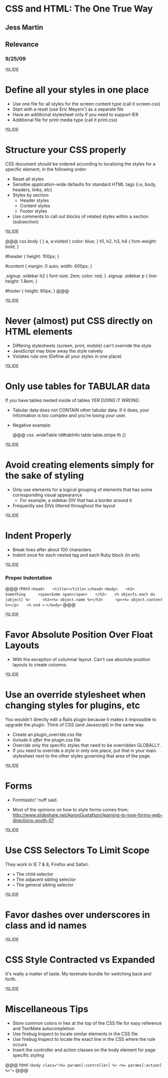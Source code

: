 # CSS and HTML: The One True Way
## Jess Martin
## Relevance

### 9/25/09

!SLIDE

# Define all your styles in one place #

* Use one file for all styles for the screen content type (call it screen.css)
* Start with a reset (use Eric Meyers') as a separate file
* Have an additional stylesheet only if you need to support IE6
* Additional file for print media type (call it print.css)

!SLIDE

# Structure your CSS properly

CSS document should be ordered according to localizing the styles for a specific element, in the following order:

* Reset all styles
* Sensible application-wide defaults for standard HTML tags (i.e, body, headers, links, etc)
* Styles by section:
  * Header styles
  * Content styles
  * Footer styles
* Use comments to call out blocks of related styles within a section (subsection)

!SLIDE

@@@ css
  body { }
  a, a:visited { color: blue; }
  h1, h2, h3, h4 { font-weight: bold; }

  #header { height: 100px; }

  #content { margin: 0 auto; width: 600px; }

  .signup .sidebar h2 { font-size: 2em; color: red; }
  .signup .sidebar p { line-height: 1.8em; }

  #footer { height: 60px; }
@@@

!SLIDE

# Never (almost) put CSS directly on HTML elements #

* Differing stylesheets (screen, print, mobile) can't override the style
* JavaScript may blow away the style naively
* Violates rule one (Define all your styles in one place)

!SLIDE

# Only use tables for TABULAR data

If you have tables nested inside of tables *YER DOING IT WRONG*.

  * Tabular data does not CONTAIN other tabular data. If it does, your information is too complex and you're losing your user.
  * Negative example: 

    @@@ css
    .wideTable td#tabInfo table table.stripe th {}

!SLIDE

# Avoid creating elements simply for the sake of styling

* Only use elements for a logical grouping of elements that has some corresponding visual appearance
  * For example, a sidebar DIV that has a border around it
* Frequently see DIVs littered throughout the layout
    
!SLIDE

# Indent Properly

* Break lines after about 100 characters
* Indent once for each nested tag and each Ruby block (in erb)

!SLIDE

### Proper Indentation

@@@ rhtml
`<head>`
`   <title></title>`
`</head>`
`<body>`
`   <h2>`
`     Something`
`     <span>Some span</span>`
`   </h2>`
`   <% objects.each do |object| %>`
`     <h3><%= object.name %></h3>`
`     <p><%= object.content %></p>`
`   <% end >`
`</body>`
@@@

!SLIDE

# Favor Absolute Position Over Float Layouts

* With the exception of columnar layout.  Can't use absolute position layouts to create columns.

!SLIDE

# Use an override stylesheet when changing styles for plugins, etc

You wouldn't directly edit a Rails plugin because it makes it impossible to upgrade the plugin. Think of CSS (and Javascript) in the same way.

* Create an plugin_override.css file
* Include it *after* the plugin.css file
* Override only the specific styles that need to be overridden GLOBALLY. 
* If you need to override a style in only one place, put that in your main stylesheet next to the other styles governing that area of the page.

!SLIDE

# Forms #

* Formtastic! 'nuff said.

* Most of the opinions on how to style forms comes from:
http://www.slideshare.net/AaronGustafson/learning-to-love-forms-web-directions-south-07

!SLIDE

# Use CSS Selectors To Limit Scope #

They work in IE 7 & 8, Firefox and Safari.

  * __`>`__ The child selector 
  * __`+`__ The adjacent sibling selector 
  * __`~`__ The general sibling selector 
    
!SLIDE

# Favor dashes over underscores in class and id names #

!SLIDE

# CSS Style Contracted vs Expanded #

It's really a matter of taste.
My textmate bundle for switching back and forth.
    
!SLIDE

# Miscellaneous Tips

* Store common colors in hex at the top of the CSS file for easy reference and TextMate autocompletion
* Use firebug Inspect to locate similar elements in the CSS file
* Use firebug Inspect to locate the exact line in the CSS where the rule occurs
* Insert the controller and action classes on the body element for page specific styling
  
@@@ html
  `<body class="<%= params[:controller] %> <%= params[:action] %>">`
@@@
